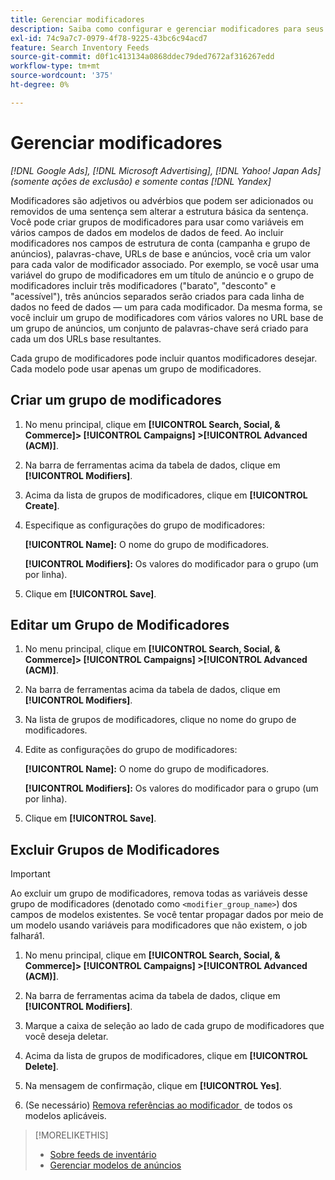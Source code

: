 ```yaml
---
title: Gerenciar modificadores
description: Saiba como configurar e gerenciar modificadores para seus modelos de anúncio para feeds de dados de inventário.
exl-id: 74c9a7c7-0979-4f78-9225-43bc6c94acd7
feature: Search Inventory Feeds
source-git-commit: d0f1c413134a0868ddec79ded7672af316267edd
workflow-type: tm+mt
source-wordcount: '375'
ht-degree: 0%

---
```


# Gerenciar modificadores

*[!DNL Google Ads], [!DNL Microsoft Advertising], [!DNL Yahoo! Japan Ads] (somente ações de exclusão) e somente contas [!DNL Yandex]*

Modificadores são adjetivos ou advérbios que podem ser adicionados ou removidos de uma sentença sem alterar a estrutura básica da sentença. Você pode criar grupos de modificadores para usar como variáveis em vários campos de dados em modelos de dados de feed. Ao incluir modificadores nos campos de estrutura de conta (campanha e grupo de anúncios), palavras-chave, URLs de base e anúncios, você cria um valor para cada valor de modificador associado. Por exemplo, se você usar uma variável do grupo de modificadores em um título de anúncio e o grupo de modificadores incluir três modificadores (&quot;barato&quot;, &quot;desconto&quot; e &quot;acessível&quot;), três anúncios separados serão criados para cada linha de dados no feed de dados — um para cada modificador. Da mesma forma, se você incluir um grupo de modificadores com vários valores no URL base de um grupo de anúncios, um conjunto de palavras-chave será criado para cada um dos URLs base resultantes.

Cada grupo de modificadores pode incluir quantos modificadores desejar. Cada modelo pode usar apenas um grupo de modificadores.

## Criar um grupo de modificadores

1. No menu principal, clique em **[!UICONTROL Search, Social, & Commerce]> [!UICONTROL Campaigns] >[!UICONTROL Advanced (ACM)]**.

1. Na barra de ferramentas acima da tabela de dados, clique em **[!UICONTROL Modifiers]**.

1. Acima da lista de grupos de modificadores, clique em **[!UICONTROL Create]**.

1. Especifique as configurações do grupo de modificadores:

   **[!UICONTROL Name]:** O nome do grupo de modificadores.

   **[!UICONTROL Modifiers]:** Os valores do modificador para o grupo (um por linha).

1. Clique em **[!UICONTROL Save]**.

## Editar um Grupo de Modificadores

1. No menu principal, clique em **[!UICONTROL Search, Social, & Commerce]> [!UICONTROL Campaigns] >[!UICONTROL Advanced (ACM)]**.

1. Na barra de ferramentas acima da tabela de dados, clique em **[!UICONTROL Modifiers]**.

1. Na lista de grupos de modificadores, clique no nome do grupo de modificadores.

1. Edite as configurações do grupo de modificadores:

   **[!UICONTROL Name]:** O nome do grupo de modificadores.

   **[!UICONTROL Modifiers]:** Os valores do modificador para o grupo (um por linha).

1. Clique em **[!UICONTROL Save]**.

## Excluir Grupos de Modificadores

>[!IMPORTANT]
>
>Ao excluir um grupo de modificadores, remova todas as variáveis desse grupo de modificadores (denotado como `<modifier_group_name>`) dos campos de modelos existentes. Se você tentar propagar dados por meio de um modelo usando variáveis para modificadores que não existem, o job falhará1.

1. No menu principal, clique em **[!UICONTROL Search, Social, & Commerce]> [!UICONTROL Campaigns] >[!UICONTROL Advanced (ACM)]**.

1. Na barra de ferramentas acima da tabela de dados, clique em **[!UICONTROL Modifiers]**.

1. Marque a caixa de seleção ao lado de cada grupo de modificadores que você deseja deletar.

1. Acima da lista de grupos de modificadores, clique em **[!UICONTROL Delete]**.

1. Na mensagem de confirmação, clique em **[!UICONTROL Yes]**.

1. (Se necessário) [Remova referências ao modificador &#x200B;](/help/search-social-commerce/campaign-management/inventory-feeds/ad-templates/ad-template-manage.md) de todos os modelos aplicáveis.

>[!MORELIKETHIS]
>
>* [Sobre feeds de inventário](/help/search-social-commerce/campaign-management/inventory-feeds/inventory-feeds-about.md)
>* [Gerenciar modelos de anúncios](/help/search-social-commerce/campaign-management/inventory-feeds/ad-templates/ad-template-manage.md)
